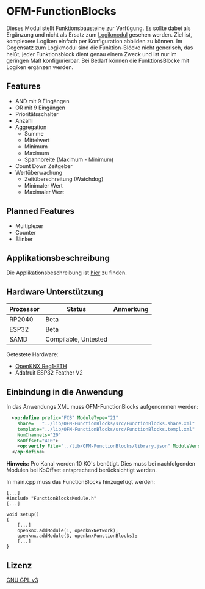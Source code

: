 # OFM-FunctionBlocks

Dieses Modul stellt Funktionsbausteine zur Verfügung. 
Es sollte dabei als Ergänzung und nicht als Ersatz zum [Logikmodul](https://github.com/OpenKNX/OFM-LogicModule) gesehen werden.
Ziel ist, komplexere Logiken einfach per Konfiguration abbilden zu können. 
Im Gegensatz zum Logikmodul sind die Funktion-Blöcke nicht generisch, das heißt, jeder Funktionsblock dient genau einem Zweck und ist nur im geringen Maß konfigurierbar.
Bei Bedarf können die FunktionsBlöcke mit Logiken ergänzen werden.

## Features
- AND mit 9 Eingängen
- OR mit 9 Eingängen
- Prioritätsschalter
- Anzahl
- Aggregation
  - Summe
  - Mittelwert
  - Minimum
  - Maximum
  - Spannbreite (Maximum - Minimum)
- Count Down Zeitgeber
- Wertüberwachung
  - Zeitüberschreitung (Watchdog)
  - Minimaler Wert
  - Maximaler Wert


## Planned Features
- Multiplexer
- Counter
- Blinker

## Applikationsbeschreibung

Die Applikationsbeschreibung ist [hier](doc/Applikationsbeschreibung-FunctionBlocks.md) zu finden.

## Hardware Unterstützung

|Prozessor | Status               | Anmerkung                  |
|----------|----------------------|----------------------------|
|RP2040    | Beta                 |                            |
|ESP32     | Beta                 |                            |
|SAMD      | Compilable, Untested |                            |

Getestete Hardware:
- [OpenKNX Reg1-ETH](https://github.com/OpenKNX/OpenKNX/wiki/REG1-Eth)
- Adafruit ESP32 Feather V2

## Einbindung in die Anwendung

In das Anwendungs XML muss OFM-FunctionBlocks aufgenommen werden:

```xml
  <op:define prefix="FCB" ModuleType="21"
    share=   "../lib/OFM-FunctionBlocks/src/FunctionBlocks.share.xml"
    template="../lib/OFM-FunctionBlocks/src/FunctionBlocks.templ.xml"
    NumChannels="20"
    KoOffset="410">
    <op:verify File="../lib/OFM-FunctionBlocks/library.json" ModuleVersion="0.1" /> 
  </op:define>
```

**Hinweis:** Pro Kanal werden 10 KO's benötigt. Dies muss bei nachfolgenden Modulen bei KoOffset entsprechend berücksichtigt werden.

In main.cpp muss das FunctionBlocks hinzugefügt werden:

```
[...]
#include "FunctionBlocksModule.h"
[...]

void setup()
{
    [...]
    openknx.addModule(1, openknxNetwork);
    openknx.addModule(3, openknxFunctionBlocks);
    [...]
}
```

## Lizenz

[GNU GPL v3](LICENSE)
